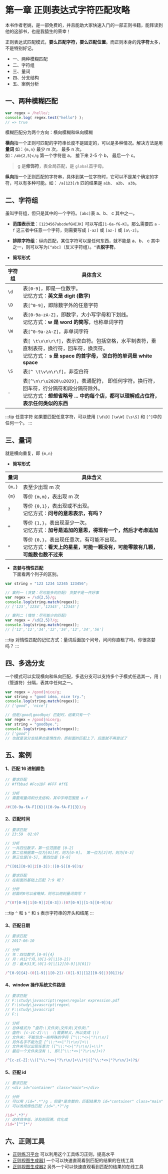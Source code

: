 # 第一章 正则表达式字符匹配攻略
本书作者老姚，是一部免费的，并且能助大家快速入门的一部正则书籍，能拜读到他的这部书，也是我猿生的荣幸！

正则表达式匹配模式，**要么匹配字符，要么匹配位置**。而正则本身的**元字符**太多，不是特别好记。

- 一、两种模糊匹配
- 二、字符组
- 三、量词
- 四、分支结构
- 五、案例分析
  
## 一、两种模糊匹配
```js
var regex = /hello/;
console.log( regex.test("hello") );
// => true
```
模糊匹配分为两个方向：横向模糊和纵向模糊

**横向**指一个正则可匹配的字符串长度不是固定的，可以是多种情况。解决方法是用 **量词** 如：`{m,n}` 最少 m 次， 最多 n 次。<br/>
如：`/ab{2,5}c/g` 第一个字符是 a， 接下来 2-5 个 b， 最后一个 c。
> g 是**修饰符**，表全局匹配，是 `global`首字母。

**纵向**指一个正则匹配的字符串，具体到某一位字符时，它可以不是某个确定的字符，可以有多种可能。如： `/a[123]/b` 匹的结果是 `a1b`、 `a2b`、 `a3b`。

## 二、字符组
虽叫字符组，但只是其中的一个字符。`[abc]`表 a、b、 c 其中之一。

- **范围表示法**：`[1234567abcdefGHIJK]` 可以写成`[1-6a-fG-K]`。那么需要匹 `a` `-` `f` 这三者中任意一个字符，则需要写成 `[-az]` 或 `[az-]` 或 `[a\-z]`。

- **排除字符组**：纵向匹配，某位字符可以是任何东西，就不能是 a、b、 c 其中之一，则可以写为`[^abc]`（反义字符组）。`^`表**脱字符**。

- **简写形式**
  
| 字符组 | 具体含义 |
| --- | --- |
| `\d` | 表`[0-9]`，即是一位数字。<br> 记忆方式：**英文是 digit (数字)** |
| `\D` | 表`[^0-9]`，即除数字外的任意字符 |
| `\w` | 表`[0-9a-zA-Z]`，即数字，大小写字母和下划线。<br> 记忆方式：**w 是 word 的简写**，也称单词字符 |
| `\W` | 表`[^0-9a-zA-Z]`，非单词字符 |
| `\s` | 表`[ \t\v\n\r\f]`，表示空白符。包括空格，水平制表符，垂直制表符，换行符，回车符，换页符。<br> 记忆方式： **s 是 space 的首字母， 空白符的单词是 white space** |
| `\S` | 表`[^ \t\v\n\r\f]`，非空白符 |
| `.` | 表`[^\n\r\u2028\u2029]`，表通配符， 即任何字符。换行符，回车符，行分隔符和段分隔符除外。<br> 记忆方式：**想想省略号 ... 中的每个店，都可以理解成占位符，表示任何类似的东西** |
:::tip 任意字符
如果要匹配任意字符，可以使用 `[\d\D]` `[\w\W]` `[\s\S]` 和 `[^]`中的任何一个。
:::

## 三、量词
就是横向重复，即 `{m,n}`

- **简写形式**

| 量词 | 具体含义 |
| --- | --- |
| `{m,}` | 表至少出现 m 次 |
| `{m}` | 等价 `{m,m}`，表出现 m 次 |
| `?` | 等价 `{0,1}`，表出现或不出现。<br>记忆方式：**问号的意思表示，有吗？** |
| `+` | 等价 `{1,}`，表出现至少一次。<br>记忆方式：**加号是追加的意思，得现有一个，然后才考虑追加** |
| `*` | 等价 `{0,}`，表出现任意次，有可能不出现。<br>记忆方式：**看天上的星星，可能一颗没有，可能零散有几颗，可能数也数不过来** |

- **贪婪与惰性匹配**<br>
下面看两个列子的区别。
```js 
var string = "123 1234 12345 123456";

// 案列一 (贪婪：尽可能多的匹配) 贪婪不是一件好事
var regex = /\d{2,5}/g;
console.log(string.match(regex));
// ['123','1234','12345','12345']

// 案列二 (惰性：尽可能少的匹配)
var regex = /\d{2,5}?/g;
console.log(string.match(regex));
// ['12','12','34','12','34','12','34','56']
```
:::tip
对惰性匹配的记忆方式：量词后面加个问号，问问你直租了吗，你很贪婪吗？
:::

## 四、多选分支
一个模式可以实现横向和纵向匹配，多选分支可以支持多个子模式任选其一，用 `|`（管道符）分隔，表其中任何之一。
```js
var regex = /good|nice/g;
var string = "good idea, nice try.";
console.log(string.match(regex));
// ['good', 'nice']

// 但是/good|goodbye/ 匹配时，结果只有一个
var regex = /good|nice/g;
var string = "goodbye.";
console.log(string.match(regex));
// ['good']
// 也就是说分支结果也是惰性的，即前面的匹配上了，后面就不再尝试了
```

## 五、案例
#### 1、匹配 16 进制颜色
```js
// 要求匹配
// #ffbbad #Fco1DF #FFF #ffE

// 分析
// 需要用量词和分支结构，其中字母范围是 a-f

/#([0-9a-fA-F]{6}|([0-9a-fA-F]{3})/g
```

#### 2、匹配时间
```js
// 要求匹配
// 23:59  02:07

// 分析
// 一共四位数字，第一位范围是 [0-2]
// 第二位根据第一位为[01]时，则为[0-9]。 第一位为[2]时，则为[0-3]
// 第三位是[0-5], 第四位是 [0-9]

/^([01][0-9]|2[0-3]):([0-5][0-9])$/

// 要求匹配
// 在前面的基础上匹配 7:9 呢？

// 分析
// 前面的0可以省略掉，则可以用到量词简写 ?

/^(0?[0-9]|1[0-9]|2[0-3]):(0?[0-9]|[1-5][0-9])$/
```
:::tip `^` 和 `$`
`^` 和 `$` 表示字符串的开头和结尾
:::

#### 3、匹配日期
```js
// 要求匹配
// 2017-06-10

// 分析
// 年：四位数字,[0-9]{4}
// 月：共12个月,(0[1-9]|1[0-2])
// 日：最大31天,(0[1-9]|[12][0-9]|3[01])

/^[0-9]{4}-(0[1-9]|1[0-2])-(0[1-9]|[12][0-9]|3[01])$/
```

#### 4、window 操作系统文件路径
```js
// 要求匹配
// F:\study\javascript\regex\regular expression.pdf
// F:\study\javascript\regex\
// F:\study\javascript
// F:\

// 分析
// 总体格式为 ”盘符:\文件夹\文件夹\文件夹\“
// 盘符: [c-zC-Z]:\\ （\需要转义，所以变成 \\)
// 文件夹: 不能包含一些特殊的字符 [^\\:*<>|"?\r\n/]
// 另外名字不能为空 [^\\:*<>|"?\r\n/]+\\
// 文件夹可以出现任意次 ([^\\:*<>|"?\r\n/]+\\)*
// 最后一个文件夹没有 \, 即([^\\:*<>|"?\r\n/]+)?

/^[c-zC-Z]:\\([^\\:*<>|"?\r\n/]+\\)*|([^\\:*<>|"?\r\n/]+)?$/
```

#### 5、匹配 id
```js
// 要求匹配
// <div id="container" class="main"></div>

// 分析
// 可以用 /id=".*"/g ，但是*是贪婪的，匹配结果为 id="container" class="main"
// 可以改成惰性匹配 /id=".*?"/g

/id=".*?"/
// 这样效率低，涉及到回溯，优化成
/id="[^"]*"/
```

## 六、正则工具
- [正则练习平台](https://regexone.com/) 可以利用这个工具练习正则，提高水平
- [正则视图生成器1](https://regex101.com/) 一个可以快速直观看到匹配的结果的在线工具
- [正则视图生成器2](https://regexr.com/) 另外一个可以快速直观看到匹配的结果的在线工具